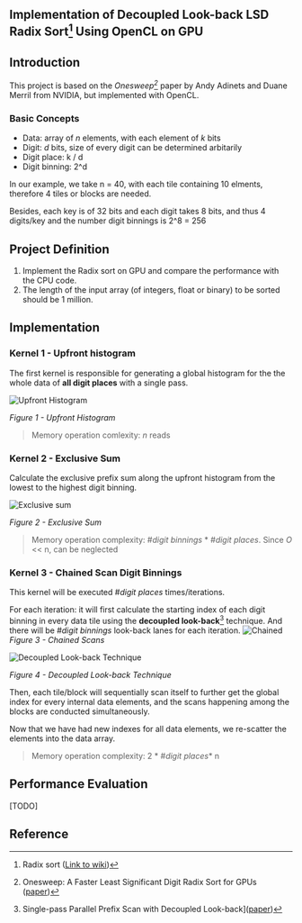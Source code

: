 ## Implementation of Decoupled Look-back LSD Radix Sort[^1] Using OpenCL on GPU
## Introduction

This project is based on the _Onesweep[^2]_ paper by Andy Adinets and Duane Merril from NVIDIA, but implemented with OpenCL.

### Basic Concepts

- Data: array of _n_ elements, with each element of _k_ bits
- Digit: _d_ bits, size of every digit can be determined arbitarily
- Digit place: k / d 
- Digit binning: 2^d

In our example, we take n = 40, with each tile containing 10 elments, therefore 4 tiles or blocks are needed. 

Besides, each key is of 32 bits and each digit takes 8 bits, and thus 4 digits/key and the number digit binnings is 2^8 = 256


## Project Definition
1. Implement the Radix sort on GPU and compare the performance with the CPU code.
2. The length of the input array (of integers, float or binary) to be sorted should be 1 million. 

## Implementation

### Kernel 1 -  Upfront histogram 

The first kernel is responsible for generating a global histogram for the the whole data of __all digit places__ with a single pass.

![Upfront Histogram](https://user-images.githubusercontent.com/49132368/182047122-22470312-f0ab-4c51-8092-65c75f9ae564.png)

_Figure 1 - Upfront Histogram_

> Memory operation comlexity: _n_ reads

### Kernel 2 - Exclusive Sum

Calculate the exclusive prefix sum along the upfront histogram from the lowest to the highest digit binning.

![Exclusive sum](https://user-images.githubusercontent.com/49132368/182047131-028b1d32-e2db-4794-a5b1-7e69b58a149b.png)

_Figure 2 - Exclusive Sum_

> Memory operation complexity: #_digit binnings_ * #_digit places_. Since _O_ << n, can be neglected

### Kernel 3 -  Chained Scan Digit Binnings

This kernel will be executed #_digit places_ times/iterations. 

For each iteration: it will first calculate the starting index of each digit binning in every data tile using the __decoupled look-back__[^3] technique. And there will be #_digit binnings_ look-back lanes for each iteration.
![Chained](https://user-images.githubusercontent.com/49132368/182047634-a329bf05-64ed-44ac-b033-a4de664cd79a.png)
_Figure 3 - Chained Scans_

![Decoupled Look-back Technique](https://user-images.githubusercontent.com/49132368/182047710-fb8a8d3c-396b-47c9-84d2-73874d15b1ab.png)

_Figure 4 - Decoupled Look-back Technique_ 

Then, each tile/block will sequentially scan itself to further get the global index for every internal data elements, and the scans happening among the blocks are conducted simultaneously.

Now that we have had new indexes for all data elements, we re-scatter the elements into the data array.

> Memory operation complexity: 2 * #_digit places_* n 

## Performance Evaluation

[TODO]

## Reference
[^1]: Radix sort ([Link to wiki](https://en.wikipedia.org/wiki/Radix_sort))

[^2]: Onesweep: A Faster Least Significant Digit Radix Sort for GPUs ([paper](https://arxiv.org/pdf/2206.01784.pdf))

[^3]: Single-pass Parallel Prefix Scan with Decoupled Look-back]([paper](https://research.nvidia.com/publication/2016-03_single-pass-parallel-prefix-scan-decoupled-look-back))